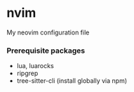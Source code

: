 # nvim

My neovim configuration file

### Prerequisite packages
- lua, luarocks
- ripgrep
- tree-sitter-cli (install globally via npm)
